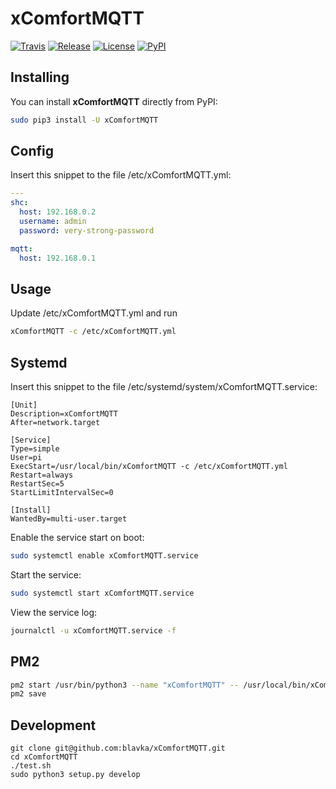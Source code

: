 # xComfortMQTT

[![Travis](https://travis-ci.org/blavka/xComfortMQTT.svg?branch=master)](https://travis-ci.org/blavka/xComfortMQTT)
[![Release](https://img.shields.io/github/release/blavka/xComfortMQTT.svg)](https://github.com/blavka/xComfortMQTT/releases)
[![License](https://img.shields.io/github/license/blavka/xComfortMQTT.svg)](https://github.com/blavka/xComfortMQTT/blob/master/LICENSE)
[![PyPI](https://img.shields.io/pypi/v/xComfortMQTT.svg)](https://pypi.org/project/xComfortMQTT)

## Installing

You can install **xComfortMQTT** directly from PyPI:

```sh
sudo pip3 install -U xComfortMQTT
```

## Config

Insert this snippet to the file /etc/xComfortMQTT.yml:
```yml
---
shc:
  host: 192.168.0.2
  username: admin
  password: very-strong-password

mqtt:
  host: 192.168.0.1
```

## Usage

Update /etc/xComfortMQTT.yml and run

```sh
xComfortMQTT -c /etc/xComfortMQTT.yml
```

## Systemd

Insert this snippet to the file /etc/systemd/system/xComfortMQTT.service:
```
[Unit]
Description=xComfortMQTT
After=network.target

[Service]
Type=simple
User=pi
ExecStart=/usr/local/bin/xComfortMQTT -c /etc/xComfortMQTT.yml
Restart=always
RestartSec=5
StartLimitIntervalSec=0

[Install]
WantedBy=multi-user.target
```

Enable the service start on boot:
```sh
sudo systemctl enable xComfortMQTT.service
```

Start the service:

```sh
sudo systemctl start xComfortMQTT.service
```

View the service log:
```sh
journalctl -u xComfortMQTT.service -f
```

## PM2

```sh
pm2 start /usr/bin/python3 --name "xComfortMQTT" -- /usr/local/bin/xComfortMQTT -c /etc/xComfortMQTT.yml
pm2 save
```

## Development
```
git clone git@github.com:blavka/xComfortMQTT.git
cd xComfortMQTT
./test.sh
sudo python3 setup.py develop
```
